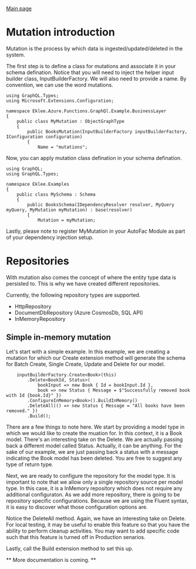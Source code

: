 [Main page](../README.md)

# Mutation introduction

Mutation is the process by which data is ingested/updated/deleted in the system.

The first step is to define a class for mutations and associate it in your schema defination. Notice that you will need to inject the helper input builder class, InputBuilderFactory. We will also need to provide a name. By convention, we can use the word mutations.

```
using GraphQL.Types;
using Microsoft.Extensions.Configuration;

namespace Eklee.Azure.Functions.GraphQl.Example.BusinessLayer
{
	public class MyMutation : ObjectGraphType
	{
		public BooksMutation(InputBuilderFactory inputBuilderFactory, IConfiguration configuration)
		{
			Name = "mutations";
```

Now, you can apply mutation class defination in your schema defination.
```
using GraphQL;
using GraphQL.Types;

namespace Eklee.Examples
{
    public class MySchema : Schema
    {
        public BooksSchema(IDependencyResolver resolver, MyQuery myQuery, MyMutation myMutation) : base(resolver)
        {
            Mutation = myMutation;
```

Lastly, please note to register MyMutation in your AutoFac Module as part of your dependency injection setup.

# Repositories

With mutation also comes the concept of where the entity type data is persisted to. This is why we have created different repositories.

Currently, the following repository types are supported.

- HttpRepository
- DocumentDbRepository (Azure CosmosDb, SQL API)
- InMemoryRepository

## Simple in-memory mutation

Let's start with a simple example. In this example, we are creating a mutation for which our Create extension method will generate the schema for Batch Create, Single Create, Update and Delete for our model.

```
	inputBuilderFactory.Create<Book>(this)
		.Delete<BookId, Status>(
			bookInput => new Book { Id = bookInput.Id },
			book => new Status { Message = $"Successfully removed book with Id {book.Id}" })
		.ConfigureInMemory<Book>().BuildInMemory()
		.DeleteAll(() => new Status { Message = "All books have been removed." })
		.Build();
```

There are a few things to note here. We start by providing a model type in which we would like to create the muation for. In this context, it is a Book model. There's an interesting take on the Delete. We are actually passing back a different model called Status. Actually, it can be anything. For the sake of our example, we are just passing back a status with a message indicating the Book model has been deleted. You are free to suggest any type of return type.

Next, we are ready to configure the repository for the model type. It is important to note that we allow only a single repository source per model type. In this case, it is a InMemory repository which does not require any additional configuraton. As we add more repository, there is going to be repository specific configurations. Because we are using the Fluent syntax, it is easy to discover what those configuration options are.

Notice the DeleteAll method. Again, we have an interesting take on Delete. For local testing, it may be useful to enable this feature so that you have the ability to perform cleanup activities. You may want to add specific code such that this feature is turned off in Production senarios.

Lastly, call the Build extension method to set this up.

** More documentation is coming. **